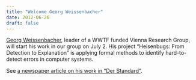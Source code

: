 ```yaml
---
title: "Welcome Georg Weissenbacher"
date: 2012-06-26
draft: false
---
```

<p><a href="http://www.georg.weissenbacher.name/">Georg Weissenbacher</a>, leader of a WWTF funded Vienna Research Group, will start his work in our group on July 2. His project “Heisenbugs: From Detection to Explanation” is applying formal methods to identify hard-to-detect errors in computer systems.</p>
<p>See <a href="http://derstandard.at/1338559504220/Zwei-Top-Informatiker-mit-Vienna-Research-Groups-nach-Wien-geholt">a newspaper article on his work in “Der Standard”</a>.</p>
<div class="fix"><!----></div>
